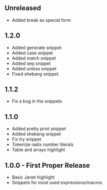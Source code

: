 ## Unreleased
 * Added break as special form

## 1.2.0
 * Added generate snippet
 * Added case snippet
 * Added match snippet
 * Added seq snippet
 * Added unless snippet
 * Fixed shebang snippet

## 1.1.2
 * Fix a bug in the snippets

## 1.1.0
 * Added pretty print snippet
 * Added shebang snippet
 * Fix try snippet
 * Tokenize radix number literals
 * Table and arrays highlight

## 1.0.0 - First Proper Release
 * Basic Janet highlight
 * Snippets for most used expressions/macros
